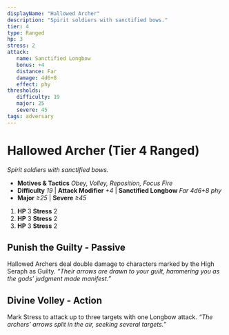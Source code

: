 ```yaml
---
displayName: "Hallowed Archer"
description: "Spirit soldiers with sanctified bows."
tier: 4
type: Ranged
hp: 3
stress: 2
attack:
   name: Sanctified Longbow
   bonus: +4
   distance: Far
   damage: 4d6+8
   effect: phy
thresholds:
   difficulty: 19
   major: 25
   severe: 45
tags: adversary
---
```

# Hallowed Archer (Tier 4 Ranged)
_Spirit soldiers with sanctified bows._

- **Motives & Tactics** _Obey, Volley, Reposition, Focus Fire_
- **Difficulty** _19_ | **Attack Modifier** _+4_ | **Sanctified Longbow** _Far 4d6+8 phy_
- **Major** _≥25_ | **Severe** _≥45_

1. **HP** 3
   **Stress** 2
2. **HP** 3
   **Stress** 2
3. **HP** 3
   **Stress** 2

## Punish the Guilty - Passive
Hallowed Archers deal double damage to characters marked by the High Seraph as Guilty. _“Their arrows are drawn to your guilt, hammering you as the gods’ judgment made manifest.”_

## Divine Volley - Action
Mark Stress to attack up to three targets with one Longbow attack. _“The archers’ arrows split in the air, seeking several targets.”_
